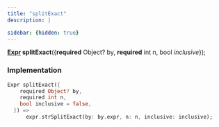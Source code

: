 ```yaml
---
title: "splitExact"
description: |

sidebar: {hidden: true}
---
```

<span class="dart-code"><strong>[Expr] splitExact</strong>({<span class="nobr"><strong>required</strong> Object? by</span>, <span class="nobr"><strong>required</strong> int n</span>, <span class="nobr">bool <i>inclusive</i></span>});</span>


### Implementation
```dart
Expr splitExact({
    required Object? by,
    required int n,
    bool inclusive = false,
  }) =>
      expr.strSplitExact(by: by.expr, n: n, inclusive: inclusive);
```

[Expr]: /reference/classes/expr